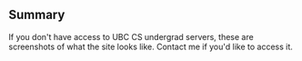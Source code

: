 ## Summary
If you don't have access to UBC CS undergrad servers, these are screenshots of what the site looks like. Contact me if you'd like to access it.